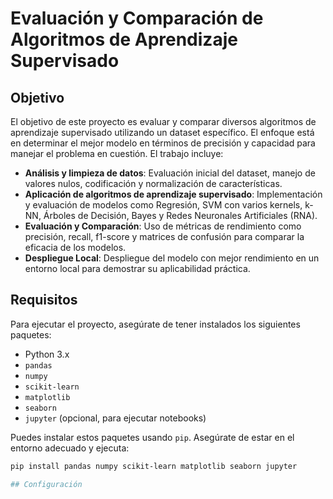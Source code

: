 # Evaluación y Comparación de Algoritmos de Aprendizaje Supervisado

## Objetivo

El objetivo de este proyecto es evaluar y comparar diversos algoritmos de aprendizaje supervisado utilizando un dataset específico. El enfoque está en determinar el mejor modelo en términos de precisión y capacidad para manejar el problema en cuestión. El trabajo incluye:

- **Análisis y limpieza de datos**: Evaluación inicial del dataset, manejo de valores nulos, codificación y normalización de características.
- **Aplicación de algoritmos de aprendizaje supervisado**: Implementación y evaluación de modelos como Regresión, SVM con varios kernels, k-NN, Árboles de Decisión, Bayes y Redes Neuronales Artificiales (RNA).
- **Evaluación y Comparación**: Uso de métricas de rendimiento como precisión, recall, f1-score y matrices de confusión para comparar la eficacia de los modelos.
- **Despliegue Local**: Despliegue del modelo con mejor rendimiento en un entorno local para demostrar su aplicabilidad práctica.

## Requisitos

Para ejecutar el proyecto, asegúrate de tener instalados los siguientes paquetes:

- Python 3.x
- `pandas`
- `numpy`
- `scikit-learn`
- `matplotlib`
- `seaborn`
- `jupyter` (opcional, para ejecutar notebooks)

Puedes instalar estos paquetes usando `pip`. Asegúrate de estar en el entorno adecuado y ejecuta:

```bash
pip install pandas numpy scikit-learn matplotlib seaborn jupyter

## Configuración

